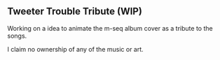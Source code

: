 ## Tweeter Trouble Tribute (WIP)

Working on a idea to animate the m-seq album cover as a tribute to the songs.

I claim no ownership of any of the music or art.
